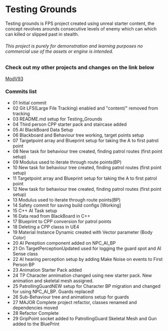 # Testing Grounds

Testing grounds is FPS project created using unreal starter content, 
the concept revolves arounds consecutive levels of enemy which can which can killed or slipped past in stealth.

###### This project is purely for demonstration and learning purposes no commercial use of the assets or engine is intended.

### Check out my other projects and changes on the link below
[ModV93](https://github.com/modv93)

### Commits list 
* 01 Initial commit
* 02 Git LFS(Large File Tracking) enabled and "content/" removed from tracking
* 03 README.md setup for Testing_Grounds
* 04 Third person CPP starter pack and staircase added
* 05 AI BlackBoard Data Setup
* 06 Blackboard and Behaviour tree working, target points setup
* 07 Targetpoint array and Blueprint setup for taking the A to first patrol point
* 08 New task for behaviour tree created, finding patrol routes (first point setup)
* 09 Modulus used to iterate through route points(BP)
* 10 New task for behaviour tree created, finding patrol routes (first point setup)
* 11 Targetpoint array and Blueprint setup for taking the A to first patrol point
* 12 New task for behaviour tree created, finding patrol routes (first point setup)
* 13 Modulus used to iterate through route points(BP)
* 14 Safety commit for saving build configs [Working]
* 15 C++ AI Task setup
* 16 Data read from BlackBoard in C++
* 17 Blueprint to CPP conversion for patrol points
* 18 Deleting a CPP classs in UE4
* 19 Material Instance Dynamic created with Vector parameter (Body Color)
* 20 AI Pereption component added on NPC_AI_BP
* 21 On TargetPerceptionUpdated used for logging the guard spot and AI Sense class
* 22 AI hearing perception setup by adding Make Noise on events to First Person BP
* 23 Animation Starter Pack added
* 24 TP Character annimation changed using new starter pack. New animation and skeletal mesh assigned.
* 25 PatrollingGuardNEW setup for Character BP migration and changed for using NPC_AI_BP. Guards replaced!
* 26 Sub-Behaviour tree and animations setup for guards
* 27 MAJOR Complete project refactor, classes renamed and dependencies moved
* 28 Refactor Complete
* 29 GripPoint socket added to PatrollingGuard Skeletal Mesh and Gun added to the BluePrint
